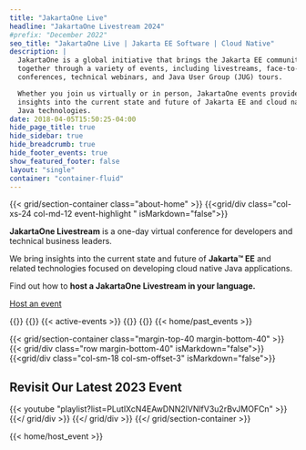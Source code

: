 ```yaml
---
title: "JakartaOne Live"
headline: "JakartaOne Livestream 2024"
#prefix: "December 2022"
seo_title: "JakartaOne Live | Jakarta EE Software | Cloud Native"
description: |
  JakartaOne is a global initiative that brings the Jakarta EE community
  together through a variety of events, including livestreams, face-to-face
  conferences, technical webinars, and Java User Group (JUG) tours.

  Whether you join us virtually or in person, JakartaOne events provide
  insights into the current state and future of Jakarta EE and cloud native
  Java technologies.
date: 2018-04-05T15:50:25-04:00
hide_page_title: true
hide_sidebar: true
hide_breadcrumb: true
hide_footer_events: true
show_featured_footer: false
layout: "single"
container: "container-fluid"
--- 
```

{{< grid/section-container class="about-home" >}}
{{<grid/div class="col-xs-24 col-md-12 event-highlight " isMarkdown="false">}}
<p><strong>JakartaOne Livestream</strong> is a one-day virtual conference for developers and technical business leaders.</p>
<p>We bring insights into the current state and future of <strong>Jakarta™ EE</strong> and related technologies focused on developing cloud native Java applications.</p>
<p>Find out how to <strong>host a JakartaOne Livestream in your language.</strong></p>
<p><a class="btn btn-primary fw-700 margin-top-10" href="/hostanevent">Host an event</a></p>
{{</grid/div>}}
{{<grid/div class="col-xs-24 col-md-12" isMarkdown="false">}}
{{< active-events >}}
{{</grid/div>}}
 {{</ grid/section-container >}}
{{< home/past_events >}}


{{< grid/section-container class="margin-top-40 margin-bottom-40" >}}
  {{< grid/div class="row margin-bottom-40" isMarkdown="false">}}
    {{<grid/div class="col-sm-18 col-sm-offset-3" isMarkdown="false">}}
      <h2 class="margin-bottom-40 text-center">Revisit Our Latest 2023 Event</h2>
      {{< youtube "playlist?list=PLutlXcN4EAwDNN2lVNlfV3u2rBvJMOFCn" >}}  
    {{</ grid/div >}}
  {{</ grid/div >}}
{{</ grid/section-container >}}

{{< home/host_event >}}
